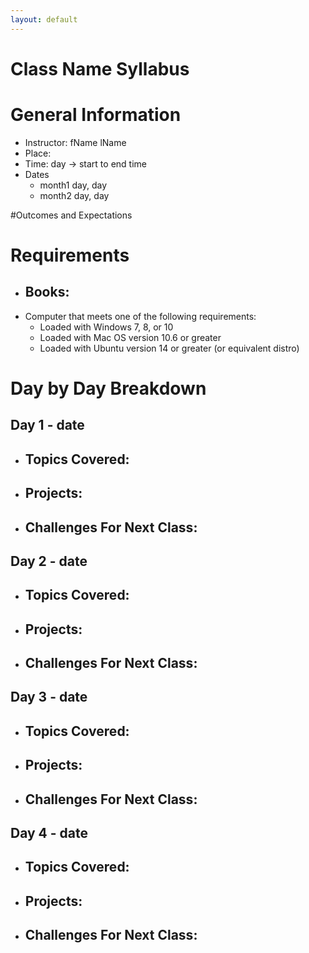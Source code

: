 ```yaml
---
layout: default
---
```

# Class Name Syllabus

# General Information
- Instructor: fName lName
- Place:
- Time: day -> start to end time
- Dates
    - month1 day, day
    - month2 day, day

#Outcomes and Expectations

# Requirements
- Books:
    -
- Computer that meets one of the following requirements:
    - Loaded with Windows 7, 8, or 10
    - Loaded with Mac OS version 10.6 or greater
    - Loaded with Ubuntu version 14 or greater (or equivalent distro)

# Day by Day Breakdown

## Day 1 - date
- Topics Covered:
    -
- Projects:
    -
- Challenges For Next Class:
    -

## Day 2 - date
- Topics Covered:
    -
- Projects:
    -
- Challenges For Next Class:
    -

## Day 3 - date
- Topics Covered:
    -
- Projects:
    -
- Challenges For Next Class:
    -

## Day 4 - date
- Topics Covered:
    -
- Projects:
    -
- Challenges For Next Class:
    -
